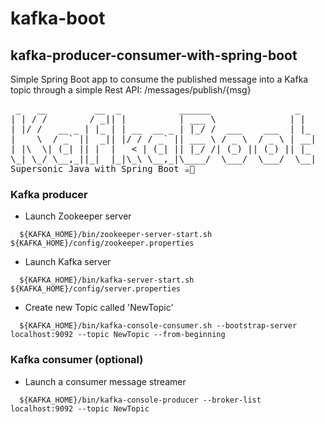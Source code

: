 # kafka-boot
## kafka-producer-consumer-with-spring-boot

Simple Spring Boot app to consume the published message into a Kafka topic through a simple Rest API:
/messages/publish/{msg}

<pre>
 _   __         __  _           ______                _   
| | / /        / _|| |          | ___ \              | |  
| |/ /   __ _ | |_ | | __  __ _ | |_/ /  ___    ___  | |_ 
|    \  / _` ||  _|| |/ / / _` || ___ \ / _ \  / _ \ | __|
| |\  \| (_| || |  |   < | (_| || |_/ /| (_) || (_) || |_ 
\_| \_/ \__,_||_|  |_|\_\ \__,_|\____/  \___/  \___/  \__|
Supersonic Java with Spring Boot ☕️💚
</pre>

### Kafka producer

- Launch Zookeeper server

```shell
  ${KAFKA_HOME}/bin/zookeeper-server-start.sh ${KAFKA_HOME}/config/zookeeper.properties
```

- Launch Kafka server

```shell
  ${KAFKA_HOME}/bin/kafka-server-start.sh ${KAFKA_HOME}/config/server.properties
```

- Create new Topic called 'NewTopic'

```shell
  ${KAFKA_HOME}/bin/kafka-console-consumer.sh --bootstrap-server localhost:9092 --topic NewTopic --from-beginning
```

### Kafka consumer (optional)

- Launch a consumer message streamer

```shell
  ${KAFKA_HOME}/bin/kafka-console-producer --broker-list localhost:9092 --topic NewTopic
```

